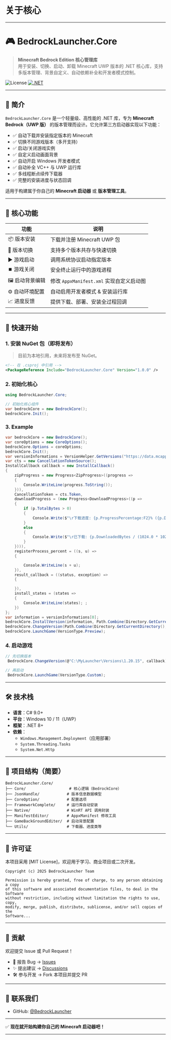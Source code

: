 # 关于核心
---

# 🎮 BedrockLauncher.Core

> **Minecraft Bedrock Edition 核心管理库**  
> 用于安装、切换、启动、卸载 Minecraft UWP 版本的 .NET 核心库，支持多版本管理、背景自定义、自动依赖补全和开发者模式控制。

![License](https://img.shields.io/badge/license-MIT-blue.svg)
[![.NET](https://img.shields.io/badge/.NET-8.0%2B-orange)](https://dotnet.microsoft.com/download)

---

## 📌 简介

`BedrockLauncher.Core` 是一个轻量级、高性能的 .NET 库，专为 **Minecraft Bedrock（UWP 版）** 的版本管理而设计。它允许第三方启动器实现以下功能：

- ✅ 自动下载并安装指定版本的 Minecraft
- ✅ 切换不同游戏版本（多开支持）
- ✅ 启动/关闭游戏实例
- ✅ 自定义启动画面背景
- ✅ 自动开启 Windows 开发者模式
- ✅ 自动补全 VC++ 与 UWP 运行库
- ✅ 多线程断点续传下载器
- ✅ 完整的安装进度与状态回调

适用于构建属于你自己的 **Minecraft 启动器** 或 **版本管理工具**。

---

## 🔧 核心功能

| 功能 | 说明 |
|------|------|
| 📦 版本安装 | 下载并注册 Minecraft UWP 包 |
| 🔁 版本切换 | 支持多个版本共存与快速切换 |
| ▶️ 游戏启动 | 调用系统协议启动指定版本 |
| ⏹️ 游戏关闭 | 安全终止运行中的游戏进程 |
| 🖼️ 启动背景编辑 | 修改 `AppxManifest.xml` 实现自定义启动图 |
| ⚙️ 自动环境配置 | 自动启用开发者模式 & 安装运行库 |
| 📈 进度反馈 | 提供下载、部署、安装全过程回调 |
---

## 🚀 快速开始

### 1. 安装 NuGet 包（即将发布）

> 目前为本地引用，未来将发布至 NuGet。

```xml
<!-- 在 .csproj 中引用 -->
<PackageReference Include="BedrockLauncher.Core" Version="1.0.0" />
```

### 2. 初始化核心

```csharp
using BedrockLauncher.Core;

// 初始化核心组件
var bedrockCore = new BedrockCore();
bedrockCore.Init();
```

### 3. Example

```csharp
var bedrockCore = new BedrockCore();
var coreOptions = new CoreOptions();
bedrockCore.Options = coreOptions;
bedrockCore.Init();
var versionInformations = VersionHelper.GetVersions("https://data.mcappx.com/v1/bedrock.json");
var cts = new CancellationTokenSource();
InstallCallback callback = new InstallCallback()
{
    zipProgress = new Progress<ZipProgress>((progress =>
    {
        Console.WriteLine(progress.ToString());
    })),
    CancellationToken = cts.Token,
    downloadProgress = (new Progress<DownloadProgress>((p =>
    {
        if (p.TotalBytes > 0)
        {
            Console.Write($"\r下载进度: {p.ProgressPercentage:F2}% ({p.DownloadedBytes / (1024.0 * 1024):F2} MB / {p.TotalBytes / (1024.0 * 1024):F2} MB)");
        }
        else
        {
            Console.Write($"\r已下载: {p.DownloadedBytes / (1024.0 * 1024):F2} MB (总大小未知)");
        }
    }))),
    registerProcess_percent = ((s, u) =>
    {

        Console.WriteLine(s + u);
    }),
    result_callback = ((status, exception) =>
    {

    }),
    install_states = (states =>
    {
        Console.WriteLine(states); ;
    })
};
var information = versionInformations[0];
bedrockCore.InstallVersion(information, Path.Combine(Directory.GetCurrentDirectory(),"testDir"),"./1.appx", callback);
bedrockCore.ChangeVersion(Path.Combine(Directory.GetCurrentDirectory(), "testDir"), callback);
bedrockCore.LaunchGame(VersionType.Preview);
```

### 4. 启动游戏

```csharp
// 先切换版本
 BedrockCore.ChangeVersion(@"C:\MyLauncher\Versions\1.20.15", callback);

// 再启动
 BedrockCore.LaunchGame(VersionType.Custom);
```
---

## 🛠️ 技术栈

- **语言**：C# 9.0+
- **平台**：Windows 10 / 11（UWP）
- **框架**：.NET 8+
- **依赖**：
  - `Windows.Management.Deployment`（应用部署）
  - `System.Threading.Tasks`
  - `System.Net.Http`
---

## 📁 项目结构（简要）

```
BedrockLauncher.Core/
├── Core/                   # 核心逻辑（BedrockCore）
├── JsonHandle/            # 版本信息数据模型
├── CoreOption/            # 配置选项
├── FrameworkComplete/     # 运行库自动安装
├── Native/                # WinRT API 调用封装
├── ManifestEditor/        # AppxManifest 修改工具
├── GameBackGroundEditer/  # 启动背景配置
└── Utils/                 # 下载器、进度类等
```

---

## 📄 许可证

本项目采用 [MIT License]，欢迎用于学习、商业项目或二次开发。

```text
Copyright (c) 2025 BedrockLauncher Team

Permission is hereby granted, free of charge, to any person obtaining a copy
of this software and associated documentation files, to deal in the Software
without restriction, including without limitation the rights to use, copy,
modify, merge, publish, distribute, sublicense, and/or sell copies of the
Software...
```
---

## 🤝 贡献

欢迎提交 Issue 或 Pull Request！

- 💬 报告 Bug → [Issues](https://github.com/Round-Studio/BedrockLauncher.Core/issues)
- ✨ 提出建议 → [Discussions](https://github.com/Round-Studio/BedrockLauncher.Core/discussions)
- 🛠️ 参与开发 → Fork 本项目并提交 PR
---

## 📮 联系我们

- GitHub: [@BedrockLauncher](https://github.com/Round-Studio/)

---

✅ **现在就开始构建你自己的 Minecraft 启动器吧！**

---

